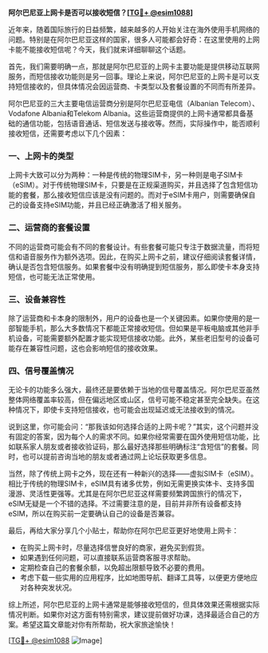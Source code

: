 **阿尔巴尼亚上网卡是否可以接收短信？[[TG💪+ @esim1088](https://t.me/s/esim1088)]**

近年来，随着国际旅行的日益频繁，越来越多的人开始关注在海外使用手机网络的问题。特别是在阿尔巴尼亚这样的国家，很多人可能都会好奇：在这里使用的上网卡能不能接收短信呢？今天，我们就来详细聊聊这个话题。

首先，我们需要明确一点，那就是阿尔巴尼亚的上网卡主要功能是提供移动互联网服务，而短信接收功能则是另一回事。理论上来说，阿尔巴尼亚的上网卡是可以支持短信接收的，但具体情况会因运营商、卡类型以及套餐设置的不同而有所差异。

阿尔巴尼亚的三大主要电信运营商分别是阿尔巴尼亚电信（Albanian Telecom）、Vodafone Albania和Telekom Albania。这些运营商提供的上网卡通常都具备基础的通信功能，包括语音通话、短信发送与接收等。然而，实际操作中，能否顺利接收短信，还需要考虑以下几个因素：

### **一、上网卡的类型**
上网卡大致可以分为两种：一种是传统的物理SIM卡，另一种则是电子SIM卡（eSIM）。对于传统物理SIM卡，只要是在正规渠道购买，并且选择了包含短信功能的套餐，那么接收短信应该是没有问题的。而对于eSIM卡用户，则需要确保自己的设备支持eSIM功能，并且已经正确激活了相关服务。

### **二、运营商的套餐设置**
不同的运营商可能会有不同的套餐设计。有些套餐可能只专注于数据流量，而将短信和语音服务作为额外选项。因此，在购买上网卡之前，建议仔细阅读套餐详情，确认是否包含短信服务。如果套餐中没有明确提到短信服务，那么即使卡本身支持短信，也可能无法正常使用。

### **三、设备兼容性**
除了运营商和卡本身的限制外，用户的设备也是一个关键因素。如果你使用的是一部智能手机，那么大多数情况下都能正常接收短信。但如果是平板电脑或其他非手机设备，可能需要额外配置才能实现短信接收功能。此外，某些老旧型号的设备可能存在兼容性问题，这也会影响短信的接收效果。

### **四、信号覆盖情况**
无论卡的功能多么强大，最终还是要依赖于当地的信号覆盖情况。阿尔巴尼亚虽然整体网络覆盖率较高，但在偏远地区或山区，信号可能不稳定甚至完全缺失。在这种情况下，即使卡支持短信接收，也可能会出现延迟或无法接收到的情况。

说到这里，你可能会问：“那我该如何选择合适的上网卡呢？”其实，这个问题并没有固定的答案，因为每个人的需求不同。如果你经常需要在国外使用短信功能，比如联系家人朋友或者接收验证码，那么最好选择那些明确标注“含短信”的套餐。同时，也可以提前咨询当地的朋友或者通过网上论坛获取更多信息。

当然，除了传统上网卡之外，现在还有一种新兴的选择——虚拟SIM卡（eSIM）。相比于传统的物理SIM卡，eSIM具有诸多优势，例如无需更换实体卡、支持多国漫游、灵活性更强等。尤其是在阿尔巴尼亚这样需要频繁跨国旅行的情况下，eSIM无疑是一个不错的选择。不过需要注意的是，目前并非所有设备都支持eSIM，所以在购买前一定要确认自己的设备是否兼容。

最后，再给大家分享几个小贴士，帮助你在阿尔巴尼亚更好地使用上网卡：
- 在购买上网卡时，尽量选择信誉良好的商家，避免买到假货。
- 如果遇到任何问题，可以直接联系运营商客服寻求帮助。
- 定期检查自己的套餐余额，以免超出限额导致不必要的费用。
- 考虑下载一些实用的应用程序，比如地图导航、翻译工具等，以便更方便地应对各种突发状况。

综上所述，阿尔巴尼亚的上网卡通常是能够接收短信的，但具体效果还需根据实际情况判断。如果你对这方面有特别需求，建议提前做好功课，选择最适合自己的方案。希望这篇文章能对你有所帮助，祝大家旅途愉快！

[[TG💪+ @esim1088](https://t.me/s/esim1088) ![Image](https://i.postimg.cc/4NQfJmqS/Snipaste-2025-05-13-00-14-12.png)]
